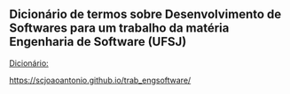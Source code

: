 ## Dicionário de termos sobre Desenvolvimento de Softwares para um trabalho da matéria Engenharia de Software (UFSJ)


<a href="https://scjoaoantonio.github.io/trab_engsoftware/" target="_blank">Dicionário:</a>

https://scjoaoantonio.github.io/trab_engsoftware/
